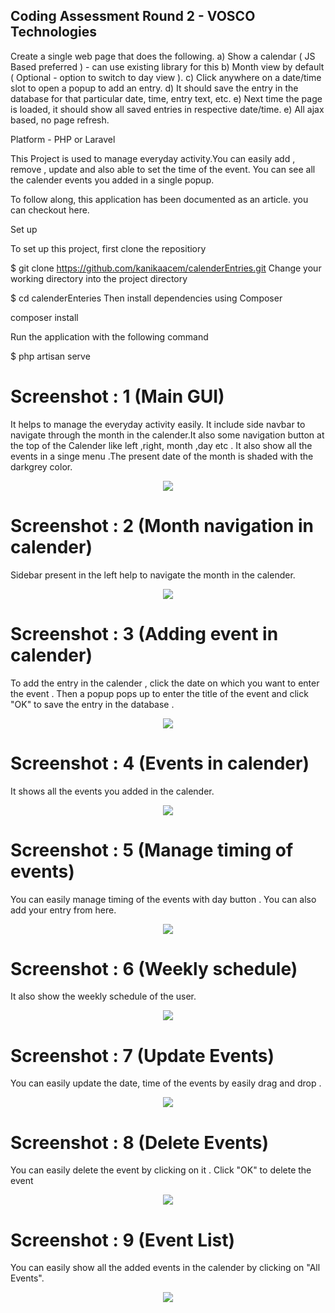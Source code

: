 ## Coding Assessment Round 2 - VOSCO Technologies
Create a single web page that does the following.
a) Show a calendar ( JS Based preferred ) - can use existing library for this
b) Month view by default ( Optional - option to switch to day view ).
c) Click anywhere on a date/time slot to open a popup to add an entry. 
d) It should save the entry in the database for that particular date, time, entry text, etc.
e) Next time the page is loaded, it should show all saved entries in respective date/time.
e) All ajax based, no page refresh.

Platform  - PHP or Laravel

This Project is used to manage everyday activity.You can easily add , remove , update  and also able to set the time of the event.
You can see all the calender events you added in a single popup.

To follow along, this application has been documented as an article. you can checkout here.

Set up

To set up this project, first clone the repositiory

$ git clone https://github.com/kanikaacem/calenderEntries.git
Change your working directory into the project directory

$ cd calenderEnteries
Then install dependencies using Composer

composer install

Run the application with the following command

$ php artisan serve

# Screenshot : 1 (Main GUI)
<p> It helps to manage the everyday activity easily. It include side navbar to navigate through the month in the calender.It also 
    some navigation button at the top of the Calender like left ,right, month ,day etc . It also show all the events in a singe menu
    .The present date of the month is shaded with the darkgrey color. </p>
<p align="center"><img src="https://github.com/kanikaacem/calenderEntries/blob/main/c1.PNG" width="auto"></a></p>

# Screenshot : 2 (Month navigation in calender)
<p> Sidebar present in the left help to navigate the month in the calender.
<p align="center"><img src="https://github.com/kanikaacem/calenderEntries/blob/main/c2.PNG" width="auto"></a></p>

# Screenshot : 3 (Adding event in calender)
<p> To add the entry in the calender , click the date on which you want to enter the event . Then a popup pops up to 
    enter the title of the event and click "OK" to save the entry in the database .</p>
<p align="center"><img src="https://github.com/kanikaacem/calenderEntries/blob/main/c3.PNG" width="auto"></a></p>

# Screenshot : 4 (Events in calender)
<p> It shows all the events you added in the calender. </p>
<p align="center"><img src="https://github.com/kanikaacem/calenderEntries/blob/main/c4.PNG" width="auto"></a></p>

# Screenshot : 5 (Manage timing of events)
<p> You can easily manage timing of the events with  day button . You can also add your entry from here. </p>
<p align="center"><img src="https://github.com/kanikaacem/calenderEntries/blob/main/c5.PNG" width="auto"></a></p>

# Screenshot : 6 (Weekly schedule)
<p> It also show the weekly schedule of the user.</p>
<p align="center"><img src="https://github.com/kanikaacem/calenderEntries/blob/main/c6.PNG" width="auto"></a></p>

# Screenshot : 7 (Update Events)
<p> You can easily update the date, time of the events by easily drag and drop .</p>
<p align="center"><img src="https://github.com/kanikaacem/calenderEntries/blob/main/c7.PNG" width="auto"></a></p>

# Screenshot : 8 (Delete Events)
<p>You can easily delete the event by clicking on it . Click "OK" to delete the event </p>
<p align="center"><img src="https://github.com/kanikaacem/calenderEntries/blob/main/c8.PNG" width="auto"></a></p>

# Screenshot : 9 (Event List)
<p>You can easily show all the added events in the calender by clicking on "All Events".</p>
<p align="center"><img src="https://github.com/kanikaacem/calenderEntries/blob/main/c9.PNG" width="auto"></a></p>


